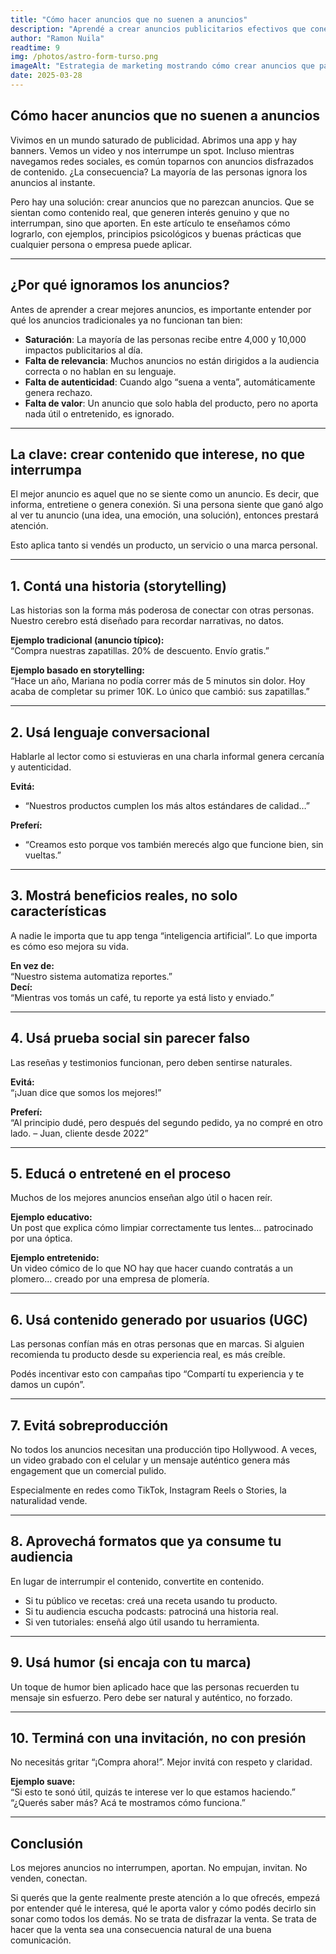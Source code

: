 ```yaml
---
title: "Cómo hacer anuncios que no suenen a anuncios"
description: "Aprendé a crear anuncios publicitarios efectivos que conectan con tu audiencia sin parecer invasivos. Técnicas de storytelling, prueba social, lenguaje natural y contenido útil para vender sin forzar."
author: "Ramon Nuila"
readtime: 9
img: /photos/astro-form-turso.png
imageAlt: "Estrategia de marketing mostrando cómo crear anuncios que parecen contenido orgánico"
date: 2025-03-28
---
```


## Cómo hacer anuncios que no suenen a anuncios

Vivimos en un mundo saturado de publicidad. Abrimos una app y hay banners. Vemos un video y nos interrumpe un spot. Incluso mientras navegamos redes sociales, es común toparnos con anuncios disfrazados de contenido. ¿La consecuencia? La mayoría de las personas ignora los anuncios al instante.

Pero hay una solución: crear anuncios que no parezcan anuncios. Que se sientan como contenido real, que generen interés genuino y que no interrumpan, sino que aporten. En este artículo te enseñamos cómo lograrlo, con ejemplos, principios psicológicos y buenas prácticas que cualquier persona o empresa puede aplicar.

---

## ¿Por qué ignoramos los anuncios?

Antes de aprender a crear mejores anuncios, es importante entender por qué los anuncios tradicionales ya no funcionan tan bien:

- **Saturación**: La mayoría de las personas recibe entre 4,000 y 10,000 impactos publicitarios al día.  
- **Falta de relevancia**: Muchos anuncios no están dirigidos a la audiencia correcta o no hablan en su lenguaje.  
- **Falta de autenticidad**: Cuando algo “suena a venta”, automáticamente genera rechazo.  
- **Falta de valor**: Un anuncio que solo habla del producto, pero no aporta nada útil o entretenido, es ignorado.

---

## La clave: crear contenido que interese, no que interrumpa

El mejor anuncio es aquel que no se siente como un anuncio. Es decir, que informa, entretiene o genera conexión. Si una persona siente que ganó algo al ver tu anuncio (una idea, una emoción, una solución), entonces prestará atención.

Esto aplica tanto si vendés un producto, un servicio o una marca personal.

---

## 1. Contá una historia (storytelling)

Las historias son la forma más poderosa de conectar con otras personas. Nuestro cerebro está diseñado para recordar narrativas, no datos.

**Ejemplo tradicional (anuncio típico):**  
“Compra nuestras zapatillas. 20% de descuento. Envío gratis.”

**Ejemplo basado en storytelling:**  
“Hace un año, Mariana no podía correr más de 5 minutos sin dolor. Hoy acaba de completar su primer 10K. Lo único que cambió: sus zapatillas.”

---

## 2. Usá lenguaje conversacional

Hablarle al lector como si estuvieras en una charla informal genera cercanía y autenticidad.

**Evitá:**  

- “Nuestros productos cumplen los más altos estándares de calidad…”

**Preferí:**  

- “Creamos esto porque vos también merecés algo que funcione bien, sin vueltas.”
  
---

## 3. Mostrá beneficios reales, no solo características

A nadie le importa que tu app tenga “inteligencia artificial”. Lo que importa es cómo eso mejora su vida.

**En vez de:**  
“Nuestro sistema automatiza reportes.”  
**Decí:**  
“Mientras vos tomás un café, tu reporte ya está listo y enviado.”

---

## 4. Usá prueba social sin parecer falso

Las reseñas y testimonios funcionan, pero deben sentirse naturales.

**Evitá:**  
“¡Juan dice que somos los mejores!”

**Preferí:**  
“Al principio dudé, pero después del segundo pedido, ya no compré en otro lado. – Juan, cliente desde 2022”

---

## 5. Educá o entretené en el proceso

Muchos de los mejores anuncios enseñan algo útil o hacen reír.

**Ejemplo educativo:**  
Un post que explica cómo limpiar correctamente tus lentes… patrocinado por una óptica.

**Ejemplo entretenido:**  
Un video cómico de lo que NO hay que hacer cuando contratás a un plomero… creado por una empresa de plomería.

---

## 6. Usá contenido generado por usuarios (UGC)

Las personas confían más en otras personas que en marcas. Si alguien recomienda tu producto desde su experiencia real, es más creíble.

Podés incentivar esto con campañas tipo “Compartí tu experiencia y te damos un cupón”.

---

## 7. Evitá sobreproducción

No todos los anuncios necesitan una producción tipo Hollywood. A veces, un video grabado con el celular y un mensaje auténtico genera más engagement que un comercial pulido.

Especialmente en redes como TikTok, Instagram Reels o Stories, la naturalidad vende.

---

## 8. Aprovechá formatos que ya consume tu audiencia

En lugar de interrumpir el contenido, convertite en contenido.

- Si tu público ve recetas: creá una receta usando tu producto.  
- Si tu audiencia escucha podcasts: patrociná una historia real.  
- Si ven tutoriales: enseñá algo útil usando tu herramienta.

---

## 9. Usá humor (si encaja con tu marca)

Un toque de humor bien aplicado hace que las personas recuerden tu mensaje sin esfuerzo. Pero debe ser natural y auténtico, no forzado.

---

## 10. Terminá con una invitación, no con presión

No necesitás gritar “¡Compra ahora!”. Mejor invitá con respeto y claridad.

**Ejemplo suave:**  
“Si esto te sonó útil, quizás te interese ver lo que estamos haciendo.”  
“¿Querés saber más? Acá te mostramos cómo funciona.”

---

## Conclusión

Los mejores anuncios no interrumpen, aportan. No empujan, invitan. No venden, conectan.

Si querés que la gente realmente preste atención a lo que ofrecés, empezá por entender qué le interesa, qué le aporta valor y cómo podés decirlo sin sonar como todos los demás. No se trata de disfrazar la venta. Se trata de hacer que la venta sea una consecuencia natural de una buena comunicación.
